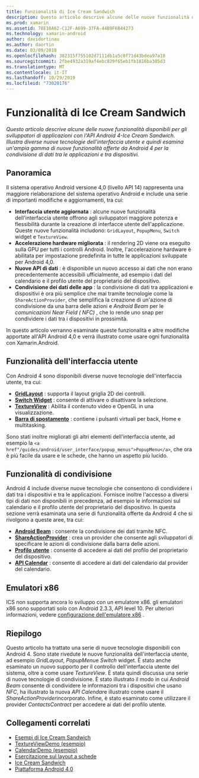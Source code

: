 ```yaml
---
title: Funzionalità di Ice Cream Sandwich
description: Questo articolo descrive alcune delle nuove funzionalità disponibili per gli sviluppatori di applicazioni con l'API Android 4-Ice Cream Sandwich. Illustra diverse nuove tecnologie dell'interfaccia utente e quindi esamina un'ampia gamma di nuove funzionalità offerte da Android 4 per la condivisione di dati tra le applicazioni e tra dispositivi.
ms.prod: xamarin
ms.assetid: 78E18A62-C12F-A699-37FA-44B9F6B44273
ms.technology: xamarin-android
author: davidortinau
ms.author: daortin
ms.date: 03/09/2018
ms.openlocfilehash: 382315f755102d7111db1a5c0f71d43bdea97a10
ms.sourcegitcommit: 2fbe4932a319af4ebc829f65eb1fb1816ba305d3
ms.translationtype: MT
ms.contentlocale: it-IT
ms.lasthandoff: 10/29/2019
ms.locfileid: "73020176"
---
```

# <a name="ice-cream-sandwich-features"></a>Funzionalità di Ice Cream Sandwich

_Questo articolo descrive alcune delle nuove funzionalità disponibili per gli sviluppatori di applicazioni con l'API Android 4-Ice Cream Sandwich. Illustra diverse nuove tecnologie dell'interfaccia utente e quindi esamina un'ampia gamma di nuove funzionalità offerte da Android 4 per la condivisione di dati tra le applicazioni e tra dispositivi._

## <a name="overview"></a>Panoramica

Il sistema operativo Android versione 4,0 (livello API 14) rappresenta una maggiore rielaborazione del sistema operativo Android e include una serie di importanti modifiche e aggiornamenti, tra cui:

- **Interfaccia utente aggiornata** : alcune nuove funzionalità dell'interfaccia utente offrono agli sviluppatori maggiore potenza e flessibilità durante la creazione di interfacce utente dell'applicazione. Queste nuove funzionalità includono: `GridLayout`, `PopupMenu`, `Switch` widget e `TextureView`. 
- **Accelerazione hardware migliorata** : il rendering 2D viene ora eseguito sulla GPU per tutti i controlli Android. Inoltre, l'accelerazione hardware è abilitata per impostazione predefinita in tutte le applicazioni sviluppate per Android 4,0. 
- **Nuove API di dati** : è disponibile un nuovo accesso ai dati che non erano precedentemente accessibili ufficialmente, ad esempio i dati del calendario e il profilo utente del proprietario del dispositivo. 
- **Condivisione dei dati delle app** : la condivisione di dati tra applicazioni e dispositivi è ora più semplice che mai tramite tecnologie come la `ShareActionProvider`, che semplifica la creazione di un'azione di condivisione da una barra delle azioni e *Android Beam* per le *comunicazioni Near Field ( NFC)* , che lo rende uno snap per condividere i dati tra i dispositivi in prossimità. 

In questo articolo verranno esaminate queste funzionalità e altre modifiche apportate all'API Android 4,0 e verrà illustrato come usare ogni funzionalità con Xamarin.Android.

## <a name="user-interface-features"></a>Funzionalità dell'interfaccia utente

Con Android 4 sono disponibili diverse nuove tecnologie dell'interfaccia utente, tra cui:

- **[GridLayout](~/android/user-interface/layouts/grid-layout.md)** : supporta il layout griglia 2D dei controlli. 
- **[Switch Widget](~/android/user-interface/controls/switch.md)** : consente di attivare o disattivare la selezione. 
- **[TextureView](~/android/user-interface/controls/texture-view.md)** : Abilita il contenuto video e OpenGL in una visualizzazione. 
- **[Barra di spostamento](~/android/user-interface/controls/navigation-bar.md)** : contiene i pulsanti virtuali per back, Home e multitasking. 

Sono stati inoltre migliorati gli altri elementi dell'interfaccia utente, ad esempio la `<a href"/guides/android/user_interface/popup_menus">PopupMenu</a>`, che ora è più facile da usare e le schede, che hanno un aspetto più lucido.

## <a name="sharing-features"></a>Funzionalità di condivisione

Android 4 include diverse nuove tecnologie che consentono di condividere i dati tra i dispositivi e tra le applicazioni. Fornisce inoltre l'accesso a diversi tipi di dati non disponibili in precedenza, ad esempio le informazioni sul calendario e il profilo utente del proprietario del dispositivo. In questa sezione verrà esaminata una serie di funzionalità offerte da Android 4 che si rivolgono a queste aree, tra cui:

- **[Android Beam](~/android/platform/android-beam.md)** : consente la condivisione dei dati tramite NFC.
- **[ShareActionProvider](~/android/user-interface/controls/action-bar.md)** : crea un provider che consente agli sviluppatori di specificare le azioni di condivisione dalla barra delle azioni. 
- **[Profilo utente](~/android/user-interface/user-profile.md)** : consente di accedere ai dati del profilo del proprietario del dispositivo. 
- **[API Calendar](~/android/user-interface/controls/calendar.md)** : consente di accedere ai dati del calendario dal provider del calendario. 

## <a name="x86-emulators"></a>Emulatori x86

ICS non supporta ancora lo sviluppo con un emulatore x86. gli emulatori x86 sono supportati solo con Android 2.3.3, API level 10. Per ulteriori informazioni, vedere [configurazione dell'emulatore x86](~/android/get-started/installation/android-emulator/index.md) .

## <a name="summary"></a>Riepilogo

Questo articolo ha trattato una serie di nuove tecnologie disponibili con Android 4. Sono state rivedute le nuove funzionalità dell'interfaccia utente, ad esempio *GridLayout*, *PopupMenu*e *Switch* widget. È stato anche esaminato un nuovo supporto per il controllo dell'interfaccia utente del sistema, oltre a come usare *TextureView*. È stata quindi discussa una serie di nuove tecnologie di condivisione. È stato illustrato il modo in cui *Android Beam* consente di condividere le informazioni tra i dispositivi che usano *NFC*, ha illustrato la nuova *API Calendar*e illustrato come usare il *ShareActionProvider*incorporato.
Infine, è stato esaminato come utilizzare il provider *ContactsContract* per accedere ai dati del profilo utente.

## <a name="related-links"></a>Collegamenti correlati

- [Esempi di Ice Cream Sandwich](https://docs.microsoft.com/samples/xamarin/monodroid-samples/platformfeatures-ics-samples)
- [TextureViewDemo (esempio)](https://docs.microsoft.com/samples/xamarin/monodroid-samples/textureviewdemo)
- [CalendarDemo (esempio)](https://docs.microsoft.com/samples/xamarin/monodroid-samples/calendardemo)
- [Esercitazione sul layout a schede](~/android/user-interface/layouts/tab-layout/index.md)
- [Ice Cream Sandwich](https://developer.android.com/about/versions/android-4.0-highlights.html)
- [Piattaforma Android 4,0](https://developer.android.com/about/versions/android-4.0.html)
